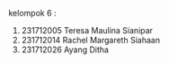 kelompok 6 :
1. 231712005 Teresa Maulina Sianipar
2. 231712014 Rachel Margareth Siahaan
3. 231712026 Ayang Ditha
